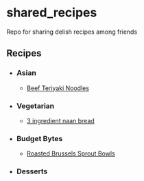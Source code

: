 # shared_recipes
Repo for sharing delish recipes among friends 

## Recipes
- ### Asian ###
  - [Beef Teriyaki Noodles](./Asian/BeefTeriyakiNoodles.md)
  
- ### Vegetarian ###
  - [3 ingredient naan bread](./Vegetarian/EasyNaanBread.md)

- ### Budget Bytes ###
  - [Roasted Brussels Sprout Bowls](./BudgetBytes/RoastedBrusselsSproutBowls.md)
- ### Desserts ###
